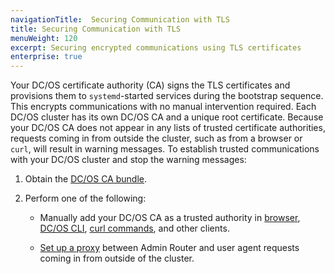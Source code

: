 ```yaml
---
navigationTitle:  Securing Communication with TLS
title: Securing Communication with TLS
menuWeight: 120
excerpt: Securing encrypted communications using TLS certificates
enterprise: true
---
```

<!-- The source repository for this topic is https://github.com/dcos/dcos-docs-site -->


Your DC/OS certificate authority (CA) signs the TLS certificates and provisions them to `systemd`-started services during the bootstrap sequence. This encrypts communications with no manual intervention required. Each DC/OS cluster has its own DC/OS CA and a unique root certificate. Because your DC/OS CA does not appear in any lists of trusted certificate authorities, requests coming in from outside the cluster, such as from a browser or `curl`, will result in warning messages. To establish trusted communications with your DC/OS cluster and stop the warning messages:

1. Obtain the [DC/OS CA bundle](/mesosphere/dcos/2.2/security/ent/tls-ssl/get-cert/).

1. Perform one of the following:

     - Manually add your DC/OS CA as a trusted authority in [browser](/mesosphere/dcos/2.2/security/ent/tls-ssl/ca-trust-browser/), [DC/OS CLI](/mesosphere/dcos/2.2/security/ent/tls-ssl/ca-trust-cli/), [curl commands](/mesosphere/dcos/2.2/security/ent/tls-ssl/ca-trust-curl/), and other clients.

     - [Set up a proxy](/mesosphere/dcos/2.2/security/ent/tls-ssl/haproxy-adminrouter/) between Admin Router and user agent requests coming in from outside of the cluster.
